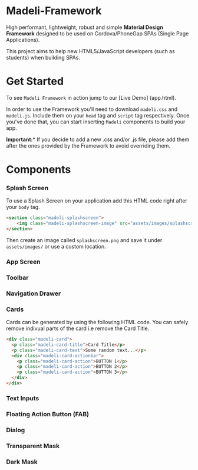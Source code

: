 # Madeli-Framework
High performant, lightweight, robust and simple **Material Design Framework** designed to be used on Cordova/PhoneGap SPAs (Single Page Applications).

This project aims to help new HTML5/JavaScript developers (such as students) when building SPAs.

# Get Started

To see `Madeli Framework` in action jump to our [Live Demo] (app.html).

In order to use the Framework you'll need to download `madeli.css` and `madeli.js`. Include them on your `head` tag and `script` tag respectively. Once you've done that, you can start inserting `Madeli` components to build your app.

**Important:*** If you decide to add a new .css and/or .js file, please add them after the ones provided by the Framework to avoid overriding them.

# Components

### Splash Screen

To use a Splash Screen on your application add this HTML code right after your `body` tag.

```html
<section class="madeli-splashscreen">
	<img class="madeli-splashscreen-image" src="assets/images/splashscreen.png"></img>
</section>
```

Then create an image called `splashscreen.png` and save it under `assets/images/` or use a custom location.

### App Screen

### Toolbar

### Navigation Drawer

### Cards

Cards can be generated by using the following HTML code. You can safely remove indivual parts of the card i.e remove the Card Title.

```html
<div class="madeli-card">
  <p class="madeli-card-title">Card Title</p>
  <p class="madeli-card-text">Some random text...</p>
  <div class="madeli-card-actionbar">
    <p class="madeli-card-action">BUTTON 1</p>
    <p class="madeli-card-action">BUTTON 2</p>
    <p class="madeli-card-action">BUTTON 3</p>
  </div>
</div>
```

### Text Inputs

### Floating Action Button (FAB)

### Dialog

### Transparent Mask

### Dark Mask
